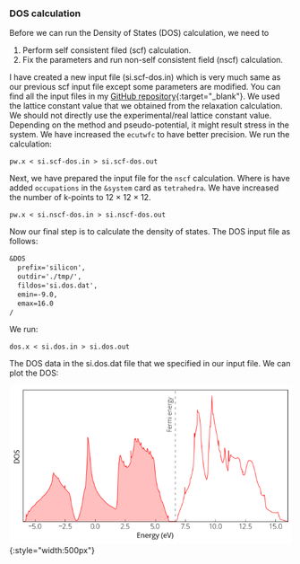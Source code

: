 ### DOS calculation 

Before we can run the Density of States (DOS) calculation, we need to 

1. Perform self consistent filed (scf) calculation. 
2. Fix the parameters and run non-self consistent field (nscf) calculation. 

I have created a new input file (si.scf-dos.in) which is very much same as our previous scf input file except some parameters are modified. You can find all the input files in my [GitHub repository](https://github.com/pranabdas/qe-dft/){:target="_blank"}. We used the lattice constant value that we obtained from the relaxation calculation. We should not directly use the experimental/real lattice constant value. Depending on the method and pseudo-potential, it might result stress in the system. We have increased the `ecutwfc` to have better precision. We run the calculation: 
```
pw.x < si.scf-dos.in > si.scf-dos.out
``` 
Next, we have prepared the input file for the `nscf` calculation. Where is have added `occupations` in the `&system` card as `tetrahedra`. We have increased the number of k-points to 12 × 12 × 12. 
```
pw.x < si.nscf-dos.in > si.nscf-dos.out 
``` 

Now our final step is to calculate the density of states. The DOS input file as follows: 
```
&DOS 
  prefix='silicon', 
  outdir='./tmp/', 
  fildos='si.dos.dat', 
  emin=-9.0, 
  emax=16.0 
/ 
``` 
We run: 
```
dos.x < si.dos.in > si.dos.out 
``` 
The DOS data in the si.dos.dat file that we specified in our input file. We can plot the DOS: 

![DOS](img/dos.png){:style="width:500px"} 

